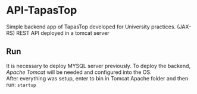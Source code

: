 # API-TapasTop
Simple backend app of TapasTop developed for University practices.
(JAX-RS) REST API deployed in a tomcat server

## Run
It is necessary to deploy MYSQL server previously.
To deploy the backend, *Apache Tomcat* will be needed and configured into the OS.   
After everything was setup, enter to bin in Tomcat Apache folder and then run: ```startup```
